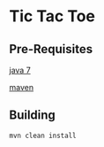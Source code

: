 Tic Tac Toe
===========

Pre-Requisites
--------------

[java 7](http://www.oracle.com/technetwork/java/javase/downloads/jdk7-downloads-1880260.html)

[maven](http://maven.apache.org/)

Building
--------

```
mvn clean install
```
